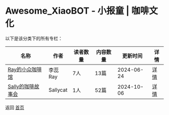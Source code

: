 # Awesome_XiaoBOT - 小报童 | 咖啡文化

以下是该分类下的所有专栏：

| 名称 | 作者 | 读者数量 | 内容数量 | 更新时间 | 详情 |
|------|------|----------|----------|----------|------|
| [Ray的小众咖啡馆](https://xiaobot.net/p/lirui6204?refer=0b133df9-27dc-423b-8101-639049001c13) | 李蕊Ray | 7人 | 13篇 |  2024-06-24 | [详情](data/lirui6204.md) |
| [Sally的咖啡故事会](https://xiaobot.net/p/jjmmmakemoney?refer=0b133df9-27dc-423b-8101-639049001c13) | Sallycat | 1人 | 52篇 |  2024-10-06 | [详情](data/jjmmmakemoney.md) |


返回 [首页](../README.md)
